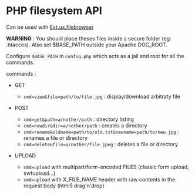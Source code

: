 PHP filesystem API
==

Can be used with [Ext.ux.filebrowser][1]

**WARNING** : You should place theses files inside a secure folder (eg: .htacces). Also set $BASE_PATH outside your Apache DOC_ROOT.

Configure `$BASE_PATH` in `config.php` which acts as a jail and root for all the commands.

commands :

   * GET
       * `cmd=view&file=path/to/file.jpg`  : display/download arbitraty file

   * POST
       * `cmd=get&path=a/nother/path` : directory listing
       * `cmd=newdir&dir=a/nother/path` : creates a directory
       * `cmd=rename&oldname=path/to/old.txt&newname=path/to/new.jpg` : renames a file or directory
       * `cmd=delete&file=a/nother/file.jpeg` : deletes a file or directory

  * UPLOAD
      * `cmd=upload` with multipart/form-encoded FILES  (classic form upload, swfupload...) 
      * `cmd=upload` with X_FILE_NAME header with raw contents in the request body  (html5 drag'n'drop) 





  [1]: https://github.com/revolunet/Ext.ux.filebrowser